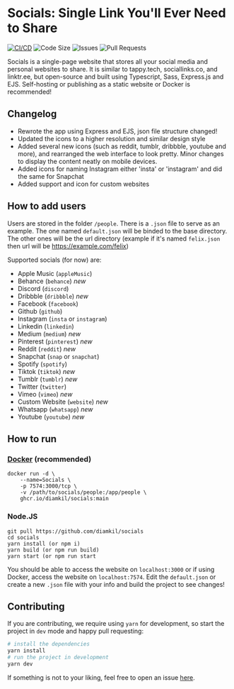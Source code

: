 # Socials: Single Link You'll Ever Need to Share
[![CI/CD](https://github.com/diamkil/socials/actions/workflows/main.yml/badge.svg)](https://github.com/diamkil/socials/actions/workflows/main.yml)
![Code Size](https://img.shields.io/github/languages/code-size/diamkil/socials?label=Code%20Size)
![Issues](https://img.shields.io/github/issues/diamkil/socials)
![Pull Requests](https://img.shields.io/github/issues-pr/diamkil/socials)

Socials is a single-page website that stores all your social media and personal websites to share. It is similar to tappy.tech, sociallinks.co, and linktr.ee, but open-source and built using Typescript, Sass, Express.js and EJS. Self-hosting or publishing as a static website or Docker is recommended!

## Changelog

- Rewrote the app using Express and EJS, json file structure changed!
- Updated the icons to a higher resolution and similar design style
- Added several new icons (such as reddit, tumblr, dribbble, youtube and more), and rearranged the web interface to look pretty. Minor changes to display the content neatly on mobile devices.
- Added icons for naming Instagram either 'insta' or 'instagram' and did the same for Snapchat
- Added support and icon for custom websites

## How to add users

Users are stored in the folder `/people`. There is a `.json` file to serve as an example. The one named `default.json` will be binded to the base directory. The other ones will be the url directory (example if it's named `felix.json` then url will be https://example.com/felix)

Supported socials (for now) are: 
- Apple Music (`appleMusic`)
- Behance (`behance`) _new_
- Discord (`discord`)
- Dribbble (`dribbble`) _new_
- Facebook (`facebook`)
- Github (`github`)
- Instagram (`insta` or `instagram`)
- Linkedin (`linkedin`)
- Medium (`medium`) _new_
- Pinterest (`pinterest`) _new_
- Reddit (`reddit`) _new_
- Snapchat (`snap` or `snapchat`)
- Spotify (`spotify`)
- Tiktok (`tiktok`) _new_
- Tumblr (`tumblr`) _new_
- Twitter (`twitter`)
- Vimeo (`vimeo`) _new_
- Custom Website (`website`) _new_
- Whatsapp (`whatsapp`) _new_
- Youtube (`youtube`) _new_

## How to run

### [Docker](https://github.com/diamkil/socials/pkgs/container/socials) (recommended)
```
docker run -d \
    --name=Socials \
    -p 7574:3000/tcp \
    -v /path/to/socials/people:/app/people \
    ghcr.io/diamkil/socials:main
```

### Node.JS
```
git pull https://github.com/diamkil/socials
cd socials
yarn install (or npm i)
yarn build (or npm run build)
yarn start (or npm run start
```

You should be able to access the website on `localhost:3000` or if using Docker, access the website on `localhost:7574`. Edit the `default.json` or create a new `.json` file with your info and build the project to see changes!

## Contributing

If you are contributing, we require using `yarn` for development, so start the project in `dev` mode and happy pull requesting:
```bash
# install the dependencies
yarn install
# run the project in development
yarn dev
```

If something is not to your liking, feel free to open an issue [here](https://github.com/diamkil/socials/issues).
